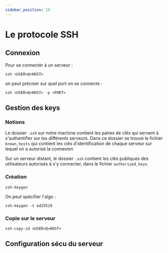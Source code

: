 ```yaml
---
sidebar_position: 10
---
```


# Le protocole SSH

## Connexion

Pour se connecter à un serveur : 

```shell
ssh <USER>@<HOST>
```

on peut préciser sur quel port on se connecte : 

```shell
ssh <USER>@<HOST> -p <PORT>
```

## Gestion des keys

### Notions

Le dossier `.ssh` sur notre machine contient les paires de clés qui servent à s'authentifier sur les différents serveurs. Dans ce dossier se trouve le fichier
`known_hosts` qui contient les clés d'identification de chaque serveur sur lequel on a autorisé la connexion

Sur un serveur distant, le dossier `.ssh` contient les clés publiques des utilisateurs autorisés à s'y connecter, dans le fichier `authorized_keys`.

### Création

```shell
ssh-keygen
```

On peut spécifier l'algo :

```shell
ssh-keygen -t ed25519
```

### Copie sur le serveur

```shell
ssh-copy-id <USER>@<HOST>
```

## Configuration sécu du serveur